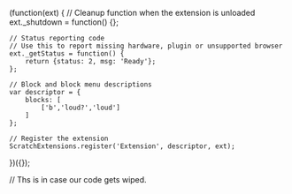 (function(ext) {
    // Cleanup function when the extension is unloaded
    ext._shutdown = function() {};

    // Status reporting code
    // Use this to report missing hardware, plugin or unsupported browser
    ext._getStatus = function() {
        return {status: 2, msg: 'Ready'};
    };

    // Block and block menu descriptions
    var descriptor = {
        blocks: [
            ['b','loud?','loud']
        ]
    };

    // Register the extension
    ScratchExtensions.register('Extension', descriptor, ext);
})({});


// Ths is in case our code gets wiped.
